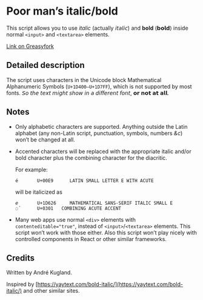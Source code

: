 # Poor man’s italic/bold

This script allows you to use *italic* (actually 𝘪𝘵𝘢𝘭𝘪𝘤) and **bold** (𝗯𝗼𝗹𝗱)
inside normal `<input>` and `<textarea>` elements.

[Link on Greasyfork](https://greasyfork.org/en/scripts/453505-poor-man-s-italic-bold)

## Detailed description

The script uses characters in the Unicode block Mathematical Alphanumeric
Symbols (`U+1D400–U+1D7FF`), which is not supported by most fonts. 𝘚𝘰 𝘵𝘩𝘦 𝘵𝘦𝘹𝘵
𝘮𝘪𝘨𝘩𝘵 𝘴𝘩𝘰𝘸 𝘪𝘯 𝘢 𝘥𝘪𝘧𝘧𝘦𝘳𝘦𝘯𝘵 𝘧𝘰𝘯𝘵, 𝗼𝗿 𝗻𝗼𝘁 𝗮𝘁 𝗮𝗹𝗹.

## Notes

* Only alphabetic characters are supported. Anything outside the Latin alphabet (any
non-Latin script, punctuation, symbols, numbers *&c*) won’t be changed at all.

* Accented characters will be replaced with the appropriate italic and/or bold character plus
the combining character for the diacritic.

  For example:

  ```
  é       U+00E9      LATIN SMALL LETTER E WITH ACUTE
  ```

  will be italicized as

  ```
  𝘦       U+1D626     MATHEMATICAL SANS-SERIF ITALIC SMALL E
  ◌́       U+0301  	COMBINING ACUTE ACCENT
  ```

* Many web apps use normal `<div>` elements with `contenteditable="true"`, instead of
`<input>`/`<textarea>` elements. This script won’t work with those either. Also this script
won’t play nicely with controlled components in React or other similar frameworks.

## Credits

Written by André Kugland.

Inspired by [https://yaytext.com/bold-italic/](https://yaytext.com/bold-italic/) and other similar sites.